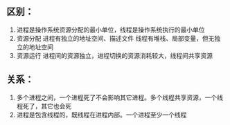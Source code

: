 ## 区别：
1. 进程是操作系统资源分配的最小单位，线程是操作系统执行的最小单位
2. 资源分配
  进程有独立的地址空间、描述文件
  线程有堆栈、局部变量，但无独立的地址空间
3. 资源运行
  进程间的资源独立，进程切换的资源消耗较大，线程间共享资源

## 关系：
1. 多个进程之间，一个进程死了不会影响其它进程。多个线程共享资源，一个线程死了，其它也会死
2. 进程是包含线程的，既线程在进程内部。一个进程至少一个线程
